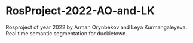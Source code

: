 # RosProject-2022-AO-and-LK
Rosproject of year 2022 by Arman Orynbekov and Leya Kurmangaleyeva. Real time semantic segmentation for duckietown.
